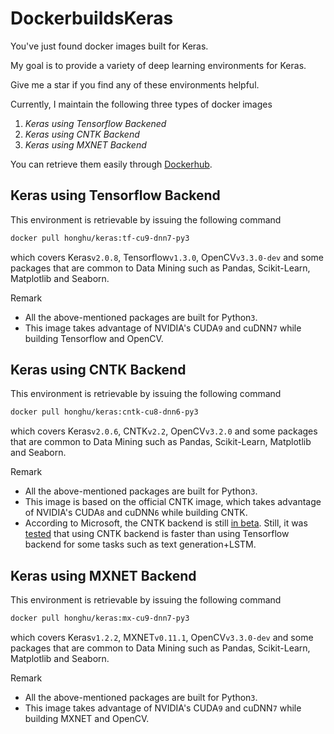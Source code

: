 # DockerbuildsKeras

You've just found docker images built for Keras.

My goal is to provide a variety of deep learning environments for Keras.

Give me a star if you find any of these environments helpful.

Currently, I maintain the following three types of docker images

1. *Keras using Tensorflow Backened* 
2. *Keras using CNTK Backend*
3. *Keras using MXNET Backend*

You can retrieve them easily through [Dockerhub](https://hub.docker.com/r/honghu/keras/).

## Keras using Tensorflow Backend
This environment is retrievable by issuing the following command
```bash
docker pull honghu/keras:tf-cu9-dnn7-py3
```
which covers Keras```v2.0.8```, Tensorflow```v1.3.0```, OpenCV```v3.3.0-dev``` and some packages that are common to Data Mining such as Pandas, Scikit-Learn, Matplotlib and Seaborn.

Remark
* All the above-mentioned packages are built for Python```3```.
* This image takes advantage of NVIDIA's CUDA```9``` and cuDNN```7``` while building Tensorflow and OpenCV.

## Keras using CNTK Backend
This environment is retrievable by issuing the following command
```bash
docker pull honghu/keras:cntk-cu8-dnn6-py3
```
which covers Keras```v2.0.6```, CNTK```v2.2```, OpenCV```v3.2.0``` and some packages that are common to Data Mining such as Pandas, Scikit-Learn, Matplotlib and Seaborn.

Remark
* All the above-mentioned packages are built for Python```3```.
* This image is based on the official CNTK image, which takes advantage of NVIDIA's CUDA```8``` and cuDNN```6``` while building CNTK. 
* According to Microsoft, the CNTK backend is still [in beta](https://docs.microsoft.com/en-us/cognitive-toolkit/using-cntk-with-keras). Still, it was [tested](http://minimaxir.com/2017/06/keras-cntk/) that using CNTK backend is faster than using Tensorflow backend for some tasks such as text generation+LSTM.

## Keras using MXNET Backend
This environment is retrievable by issuing the following command
```bash
docker pull honghu/keras:mx-cu9-dnn7-py3
```
which covers Keras```v1.2.2```, MXNET```v0.11.1```, OpenCV```v3.3.0-dev``` and some packages that are common to Data Mining such as Pandas, Scikit-Learn, Matplotlib and Seaborn.

Remark
* All the above-mentioned packages are built for Python```3```.
* This image takes advantage of NVIDIA's CUDA```9``` and cuDNN```7``` while building MXNET and OpenCV.

